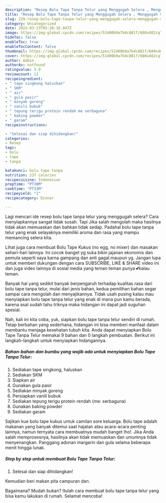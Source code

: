 ```yaml
---
description: "Resep Bolu Tape Tanpa Telur yang Menggugah Selera , Menggugah Selera"
title: "Resep Bolu Tape Tanpa Telur yang Menggugah Selera , Menggugah Selera"
slug: 229-resep-bolu-tape-tanpa-telur-yang-menggugah-selera-menggugah-selera
category: Uncategorized
date: 2022-03-23T05:20:16.847Z
image: https://img-global.cpcdn.com/recipes/51400b9a7b4c881f/680x482cq70/bolu-tape-tanpa-telur-foto-resep-utama.jpg
hideToc: false
enableToc: true
enableTocContent: false
thumbnail: https://img-global.cpcdn.com/recipes/51400b9a7b4c881f/680x482cq70/bolu-tape-tanpa-telur-foto-resep-utama.jpg
cover: https://img-global.cpcdn.com/recipes/51400b9a7b4c881f/680x482cq70/bolu-tape-tanpa-telur-foto-resep-utama.jpg
author: Admin
authorAv: notfound
ratingvalue: 3.9
reviewcount: 11
recipeingredient:
- " tape singkong haluskan"
- " SKM"
- " air"
- " gula pasir"
- " minyak goreng"
- " vanili bubuk"
- " tepung terigu protein rendah me serbaguna"
- " baking powder"
- " garam"
recipeinstructions:

- "Selesai dan siap dihidangkan!"
categories:
- Resep
tags:
- bolu
- tape
- tanpa

katakunci: bolu tape tanpa 
nutrition: 237 calories
recipecuisine: Indonesian
preptime: "PT30M"
cooktime: "PT33M"
recipeyield: "1"
recipecategory: Dinner

---
```



Lagi mencari ide resep bolu tape tanpa telur yang menggugah selera? Cara menyiapkannya sangat tidak susah. Tapi Jika salah mengolah maka hasilnya tidak akan memuaskan dan bahkan tidak sedap. Padahal bolu tape tanpa telur yang enak selayaknya memiliki aroma dan rasa yang mampu memancing selera kita.


Lihat juga cara membuat Bolu Tape Kukus (no egg, no mixer) dan masakan sehari-hari lainnya. Ini cocok banget yg suka bikin jajanan ekonomis dan pemula seperti saya karna gampang dan anti gagal.maupun yg. Jangan lupa untuk memberi dukungan dengan cara SUBSCRIBE, LIKE &amp; SHARE video ini dan juga video lainnya di sosial media yang teman teman punya 💕kalau teman.

Banyak hal yang sedikit banyak berpengaruh terhadap kualitas rasa dari bolu tape tanpa telur, mulai dari jenis bahan, kedua pemilihan bahan segar sampai cara mengolah dan menyajikannya. Tidak usah pusing kalau mau menyiapkan bolu tape tanpa telur yang enak di mana pun kamu berada, karena asal sudah tahu triknya maka hidangan ini dapat jadi suguhan spesial.


Nah, kali ini kita coba, yuk, siapkan bolu tape tanpa telur sendiri di rumah. Tetap berbahan yang sederhana, hidangan ini bisa memberi manfaat dalam membantu menjaga kesehatan tubuh kita. Anda dapat menyiapkan Bolu Tape Tanpa Telur memakai 9 bahan dan 0 langkah pembuatan. Berikut ini langkah-langkah untuk menyiapkan hidangannya.

<!--inarticleads1-->

##### Bahan-bahan dan bumbu yang wajib ada untuk menyiapkan Bolu Tape Tanpa Telur:

1. Sediakan  tape singkong, haluskan
1. Sediakan  SKM
1. Siapkan  air
1. Gunakan  gula pasir
1. Sediakan  minyak goreng
1. Persiapkan  vanili bubuk
1. Sediakan  tepung terigu protein rendah (me: serbaguna)
1. Gunakan  baking powder
1. Sediakan  garam


Sajikan kue bolu tape kukus untuk camilan sore keluarga. Bolu tape adalah makanan yang banyak ditemui saat hajatan atau acara-acara penting lainnya, namun ternyata cara membuatnya mudah banget lho!. Jika Anda salah memprosesnya, hasilnya akan tidak memuaskan dan umumnya tidak menyenangkan. Panggang adonan margarin dan gula selama beberapa menit hingga lunak. 

<!--inarticleads2-->

##### Step by step untuk membuat Bolu Tape Tanpa Telur:


1. Selesai dan siap dihidangkan!

Kemudian beri makan pita campuran dan. 

Bagaimana? Mudah bukan? Itulah cara membuat bolu tape tanpa telur yang bisa kamu lakukan di rumah. Selamat mencoba!
